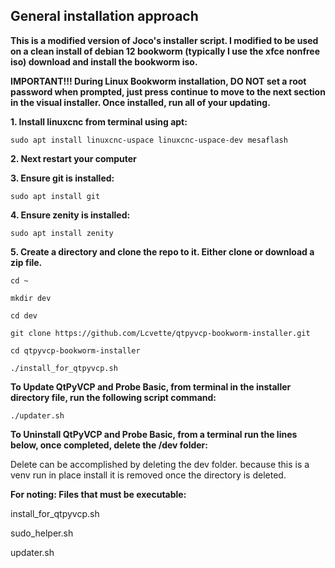 ## General installation approach

**This is a modified version of Joco's installer script.  I modified to be used on a clean install of debian 12 bookworm (typically I use the xfce nonfree iso) download and install the bookworm iso.**  

**IMPORTANT!!!  During Linux Bookworm installation, DO NOT set a root password when prompted, just press continue to move to the next section in the visual installer.  Once installed, run all of your updating.**



**1. Install linuxcnc from terminal using apt:**

`sudo apt install linuxcnc-uspace linuxcnc-uspace-dev mesaflash`



**2. Next restart your computer**



**3. Ensure git is installed:**

`sudo apt install git`


**4. Ensure zenity is installed:**

`sudo apt install zenity`


**5. Create a directory and clone the repo to it.  Either clone or download a zip file.**

`cd ~`

`mkdir dev`

`cd dev`

`git clone https://github.com/Lcvette/qtpyvcp-bookworm-installer.git`

`cd qtpyvcp-bookworm-installer`

`./install_for_qtpyvcp.sh`



**To Update QtPyVCP and Probe Basic, from terminal in the installer directory file, run the following script command:**

`./updater.sh`



**To Uninstall QtPyVCP and Probe Basic, from a terminal run the lines below, once completed, delete the /dev folder:**

Delete can be accomplished by deleting the dev folder. because this is a venv run in place install it is removed once the directory is deleted.


**For noting: Files that must be executable:**

install_for_qtpyvcp.sh

sudo_helper.sh

updater.sh
